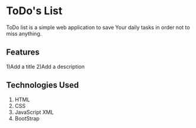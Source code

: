 # ToDo's List

ToDo list is a simple web application to save Your daily tasks in order not to miss anything.

## Features

1)Add a title
2)Add a description

## Technologies Used
1) HTML
2) CSS
3) JavaScript XML
4) BootStrap


